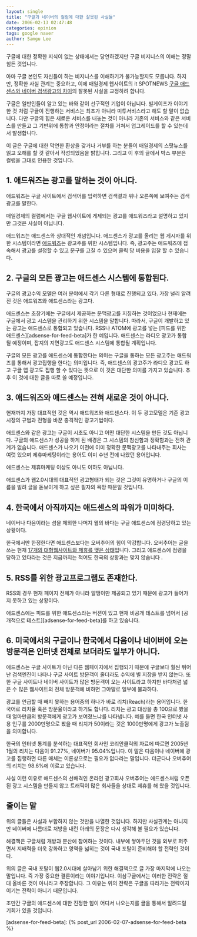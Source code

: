 ```yaml
---
layout: single
title: "구글과 네이버의 컬럼에 대한 잘못된 사실들"
date: 2006-02-13 02:47:48
categories: opinion
tags: google naver
author: Samgu Lee
---
```


구글에 대한 정확한 지식이 없는 상태에서는 당연하겠지만 구글 비지니스의 이해는 정말 힘든 것입니다.

아마 구글 본인도 자신들이 하는 비지니스를 이해하기가 불가능할지도 모릅니다. 하지만, 정확한 사실 관계는 중요하고, 이에 매일경제 웹사이트의 it SPOTNEWS [구글 애드센스와 네이버 검색광고의 차이](http://spot.mk.co.kr/CMS/spotstory/7193537_10891.php)의 잘못된 사실을 교정하려 합니다.

구글은 일반인들이 알고 있는 바와 같이 선구적인 기업이 아닙니다. 빌게이츠가 이야기한 것 처럼 구글이 진행하는 서비스는 최초가 아니라 미투서비스라고 해도 할 말이 없습니다. 다만 구글의 힘은 새로운 서비스를 내놓는 것이 아니라 기존의 서비스와 같은 서비스를 만들고 그 기반위에 통합과 안정이라는 절차를 거쳐서 업그레이드를 할 수 있는데서 발생합니다.

이 글은 구글에 대한 막연한 환상을 갖거나 거부를 하는 분들이 매일경제의 스팟뉴스를 읽고 오해를 할 것 같아서 작성되었음을 밝힙니다. 그리고 이 후의 글에서 박스 부분은 컬럼을 그대로 인용한 것입니다.

## 1. 애드워즈는 광고를 말하는 것이 아니다.

애드워즈는 구글 사이트에서 검색어를 입력하면 검색결과 위나 오른쪽에 보여주는 검색광고를 말한다.

매일경제의 컬럼에서는 구글 웹사이트에 게제되는 광고를 애드워즈라고 설명하고 있지만 그것은 사실이 아닙니다.

애드워즈는 애드센스와 상대적인 개념입니다. 애드센스가 광고를 올리는 웹 게시자를 위한 시스템이라면 [애드워즈](https://adwords.google.com/support/bin/answer.py?answer=6319&topic=29)는 광고주를 위한 시스템입니다. 즉, 광고주는 애드워즈에 접속해서 광고를 설정할 수 있고 문구를 고칠 수 있으며 클릭 당 비용을 입찰 할 수 있습니다.

## 2. 구글의 모든 광고는 애드센스 시스템에 통합된다.

구글의 광고수익 모델은 여러 분야에서 각기 다른 형태로 진행되고 있다. 가장 널리 알려진 것은 애드워즈와 애드센스라는 광고다.

애드센스는 초창기에는 구글에서 제공하는 문맥광고를 지칭하는 것이었으나 현재에는 구글에서 광고 시스템을 관리하기 위한 시스템을 말합니다. 따라서, 구글이 개발하고 있는 광고는 애드센스로 통합되고 있습니다. RSS나 ATOM에 광고를 넣는 [피드를 위한 애드센스][adsense-for-feed-beta]가 한 예입니다. 애드센스는 라디오 광고가 통합될 예정이며, 잡지의 지면광고도 애드센스 시스템에 통합될 계획입니다.

구글의 모든 광고를 애드센스에 통합한다는 의미는 구글을 통하는 모든 광고주는 애드워즈를 통해서 광고집행을 한다는 의미입니다. 즉, 애드센스의 광고주가 라디오 광고도 하고 구글 맵 광고도 집행 할 수 있다는 뜻으로 이 것은 대단한 의미를 가지고 있습니다. 추후 이 것에 대한 글을 따로 쓸 예정입니다.

## 3. 애드워즈와 애드센스는 전혀 새로운 것이 아니다.

현재까지 가장 대표적인 것은 역시 애드워즈와 애드센스다. 이 두 광고모델은 기존 광고시장의 규범과 전형을 바꾼 충격적인 광고기법이다.

애드센스와 같은 광고는 구글이 시초도 아니고 어떤 대단한 시스템을 만든 것도 아닙니다. 구글의 애드센스가 성공을 하게 된 배경은 그 시스템의 참신함과 정확함과는 전혀 관계가 없습니다. 애드센스가 나오기 이전에 이미 정확한 문맥광고를 나타내주는 회사는 여럿 있으며 제휴마케팅이라는 용어도 이미 수년 전에 나왔던 용어입니다.

애드센스는 제휴마케팅 이상도 아니도 이하도 아닙니다.

애드센스가 웹2.0시대의 대표적인 광고형태가 되는 것은 그것이 유명하거나 구글의 이름을 빌려 글을 돋보이게 하고 싶은 필자의 욕망 때문일 것입니다.

## 4. 한국에서 아직까지는 애드센스의 파워가 미미하다.

네이버나 다음이라는 섬을 제외한 나머지 웹의 바다는 구글 애드센스에 점령당하고 있는 상황이다.

한국에서만 한정한다면 애드센스보다는 오버추어의 힘이 막강합니다. 오버추어는 글을 쓰는 현재 [17개의 대형웹사이트와 제휴를 맺은 상태](http://www.content.overture.com/d/KRm/ays/dn.jhtml)입니다. 그리고 애드센스에 점령을 당하고 있다라는 것은 지금까지는 적어도 한국의 상황과는 맞지 않습니다
.

## 5. RSS를 위한 광고프로그램도 존재한다.

RSS의 경우 현재 페이지 전체가 아니라 알맹이만 제공되고 있기 때문에 광고가 들어가지 못하고 있는 상황이다.

애드센스에는 피드를 위한 애드센스라는 버젼이 있고 현재 비공개 테스트를 넘어서 [공개적으로 테스트][adsense-for-feed-beta]를 하고 있습니다.

## 6. 미국에서의 구글이나 한국에서 다음이나 네이버에 오는 방문객은 인터넷 전체로 보더라도 일부가 아니다.

애드센스는 구글 사이트가 아닌 다른 웹페이지에서 집행되기 때문에 구글보다 훨씬 뛰어난 검색엔진이 나타나 구글 사이트 방문객이 줄더라도 수익에 별 지장을 받지 않는다. 또한 구글 사이트나 네이버 사이트가 많은 방문객이 오는 사이트라고 하지만 바다처럼 넓은 수 많은 웹사이트의 전체 방문객에 비하면 그야말로 일부에 불과하다.

광고를 언급할 때 빼지 못하는 용어중의 하나가 바로 리치(Reach)라는 용어입니다. 한국어로 리치율 혹은 방문율이라고 하기도 합니다. 리치는 광고 대상을 총 100으로 봤을 때 얼마만큼의 방문객에게 광고가 보여졌느냐를 나타냅니다. 예를 들면 한국 인터넷 사용 인구를 2000만명으로 봤을 때 리치가 50이라는 것은 1000만명에게 광고가 노출됨을 의미합니다.

한국의 인터넷 통계를 분석하는 대표적인 회사인 코리안클릭의 자료에 따르면 2005년 1월의 리치는 다음이 91.27%, 네이버가 95.04%입니다. 이 말은 다음이나 네이버에 광고를 집행하면 다른 매체는 이론상으로는 필요가 없다라는 말입니다. 더군다나 오버추어의 리치는 98.6%에 이르고 있습니다.

사실 이런 이유로 애드센스의 선배격인 온라인 광고회사 오버추어는 애드센스처럼 오픈된 광고 시스템을 만들지 않고 트래픽이 많은 회사들을 상대로 제휴를 해 왔을 것입니다.

## 줄이는 말

위의 글들은 사실과 부합하지 않는 것만을 나열한 것입니다. 하지만 사실관계는 아니지만 네이버에 나름대로 처방을 내린 아래의 문장은 다시 생각해 볼 필요가 있습니다.

해결책은 구글처럼 개방과 분산에 참여하는 것이다. 내부에 쌓아두던 것을 외부로 퍼주면서 지배력을 더욱 강화하고 영역을 넓히는 것이 국내 포탈이 준비해야 할 전략인 것이다.

위의 글은 국내 포탈이 웹2.0시대에 살아남기 위한 해결책으로 글 가장 마지막에 나오는 말입니다. 즉 가장 중요한 결론이라는 이야기입니다. 이삼구글에서는 이러한 전략은 절대 올바른 것이 아니라고 주장합니다. 그 이유는 위의 전략은 구글을 따라가는 전략이지 이기는 전략이 아니기 때문입니다.

조만간 구글의 애드센스에 대한 진정한 힘이 어디서 나오는지를 글을 통해서 알려드릴 기회가 있을 것입니다.

[adsense-for-feed-beta]: {% post_url 2006-02-07-adsense-for-feed-beta %}
